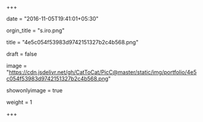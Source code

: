 +++ 

date = "2016-11-05T19:41:01+05:30" 

orgin_title = "s.iro.png" 

title = "4e5c054f53983d9742151327b2c4b568.png" 

draft = false 

image = "https://cdn.jsdelivr.net/gh/CatToCat/PicC@master/static/img/portfolio/4e5c054f53983d9742151327b2c4b568.png" 

showonlyimage = true 

weight = 1 

+++



